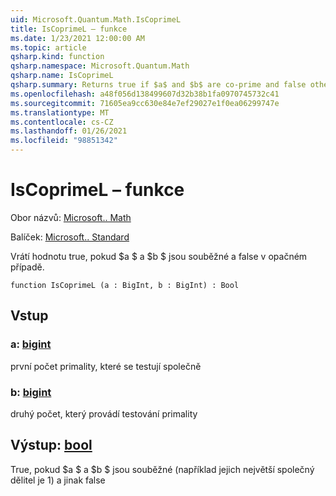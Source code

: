 ```yaml
---
uid: Microsoft.Quantum.Math.IsCoprimeL
title: IsCoprimeL – funkce
ms.date: 1/23/2021 12:00:00 AM
ms.topic: article
qsharp.kind: function
qsharp.namespace: Microsoft.Quantum.Math
qsharp.name: IsCoprimeL
qsharp.summary: Returns true if $a$ and $b$ are co-prime and false otherwise.
ms.openlocfilehash: a48f056d138499607d32b38b1fa0970745732c41
ms.sourcegitcommit: 71605ea9cc630e84e7ef29027e1f0ea06299747e
ms.translationtype: MT
ms.contentlocale: cs-CZ
ms.lasthandoff: 01/26/2021
ms.locfileid: "98851342"
---
```

# <a name="iscoprimel-function"></a>IsCoprimeL – funkce

Obor názvů: [Microsoft.. Math](xref:Microsoft.Quantum.Math)

Balíček: [Microsoft.. Standard](https://nuget.org/packages/Microsoft.Quantum.Standard)


Vrátí hodnotu true, pokud $a $ a $b $ jsou souběžné a false v opačném případě.

```qsharp
function IsCoprimeL (a : BigInt, b : BigInt) : Bool
```


## <a name="input"></a>Vstup

### <a name="a--bigint"></a>a: [bigint](xref:microsoft.quantum.lang-ref.bigint)

první počet primality, které se testují společně


### <a name="b--bigint"></a>b: [bigint](xref:microsoft.quantum.lang-ref.bigint)

druhý počet, který provádí testování primality



## <a name="output--bool"></a>Výstup: [bool](xref:microsoft.quantum.lang-ref.bool)

True, pokud $a $ a $b $ jsou souběžné (například jejich největší společný dělitel je 1) a jinak false